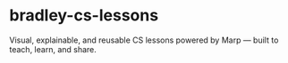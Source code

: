 # bradley-cs-lessons
Visual, explainable, and reusable CS lessons powered by Marp — built to teach, learn, and share.
